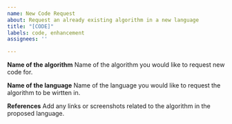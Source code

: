 ```yaml
---
name: New Code Request
about: Request an already existing algorithm in a new language
title: "[CODE]"
labels: code, enhancement
assignees: ''

---
```


**Name of the algorithm**
Name of the algorithm you would like to request new code for.

**Name of the language**
Name of the language you would like to request the algorithm to be wirtten in.

**References**
Add any links or screenshots related to the algorithm in the proposed language.
